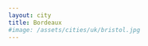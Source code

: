 ```yaml
---
layout: city
title: Bordeaux
#image: /assets/cities/uk/bristol.jpg
---
```


<script src="https://embed.github.com/view/geojson/dtc-innovation/mind-the-gaps/master/_data/locations/bordeaux.geojson"></script>
